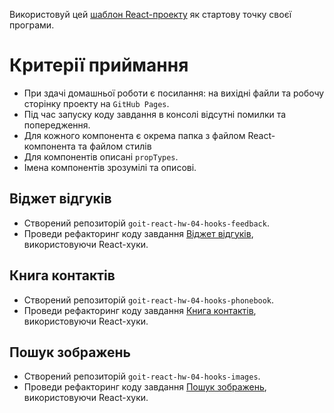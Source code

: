 Використовуй цей
[шаблон React-проекту](https://github.com/goitacademy/react-homework-template#readme)
як стартову точку своєї програми.

# Критерії приймання

- При здачі домашньої роботи є посилання: на вихідні файли та робочу сторінку
  проекту на `GitHub Pages`.
- Під час запуску коду завдання в консолі відсутні помилки та попередження.
- Для кожного компонента є окрема папка з файлом React-компонента та файлом
  стилів
- Для компонентів описані `propTypes`.
- Імена компонентів зрозумілі та описові.

## Віджет відгуків

- Створений репозиторій `goit-react-hw-04-hooks-feedback`.
- Проведи рефакторинг коду завдання
  [Віджет відгуків](https://github.com/EuJinnLucaShow/goit-react-hw-02-feedback/blob/main/README.md), використовуючи
  React-хуки.

## Книга контактів

- Створений репозиторій `goit-react-hw-04-hooks-phonebook`.
- Проведи рефакторинг коду завдання
  [Книга контактів](https://github.com/EuJinnLucaShow/goit-react-hw-03-phonebook/blob/main/README.md), використовуючи
  React-хуки.

## Пошук зображень

- Створений репозиторій `goit-react-hw-04-hooks-images`.
- Проведи рефакторинг коду завдання
  [Пошук зображень](https://github.com/EuJinnLucaShow/goit-react-hw-03-image-finder/blob/main/README.md), використовуючи
  React-хуки.
